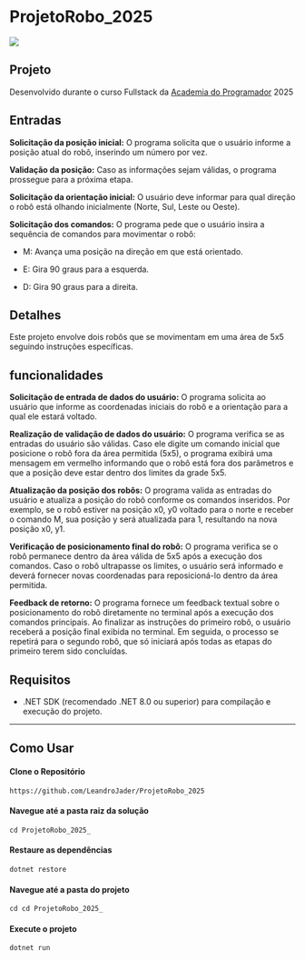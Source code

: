 # ProjetoRobo_2025

![]( https://imgur.com/rozsGBp.gif )
## Projeto

Desenvolvido durante o curso Fullstack da [Academia do Programador](https://www.academiadoprogramador.net) 2025

## Entradas 
**Solicitação da posição inicial:** O programa solicita que o usuário informe a posição atual do robô, inserindo um número por vez.

**Validação da posição:** Caso as informações sejam válidas, o programa prossegue para a próxima etapa.

**Solicitação da orientação inicial:** O usuário deve informar para qual direção o robô está olhando inicialmente (Norte, Sul, Leste ou Oeste).

**Solicitação dos comandos:** O programa pede que o usuário insira a sequência de comandos para movimentar o robô:

* M: Avança uma posição na direção em que está orientado.

* E: Gira 90 graus para a esquerda.

* D: Gira 90 graus para a direita.

## Detalhes 

Este projeto envolve dois robôs que se movimentam em uma área de 5x5 
seguindo instruções específicas.



## funcionalidades 

**Solicitação de entrada de dados do usuário:** O programa solicita ao usuário que informe as coordenadas iniciais do robô e a orientação para a qual ele estará voltado.

**Realização de validação de dados do usuário:** O programa verifica se as entradas do usuário são válidas. Caso ele digite um comando inicial que posicione o robô fora da área permitida (5x5), o programa exibirá uma mensagem em vermelho informando que o robô está fora dos parâmetros e que a posição deve estar dentro dos limites da grade 5x5.

**Atualização da posição dos robôs:** O programa valida as entradas do usuário e atualiza a posição do robô conforme os comandos inseridos. Por exemplo, se o robô estiver na posição x0, y0 voltado para o norte e receber o comando M, sua posição y será atualizada para 1, resultando na nova posição x0, y1.

**Verificação de posicionamento final do robô:** O programa verifica se o robô permanece dentro da área válida de 5x5 após a execução dos comandos. Caso o robô ultrapasse os limites, o usuário será informado e deverá fornecer novas coordenadas para reposicioná-lo dentro da área permitida.

**Feedback de retorno:** O programa fornece um feedback textual sobre o posicionamento do robô diretamente no terminal após a execução dos comandos principais. Ao finalizar as instruções do primeiro robô, o usuário receberá a posição final exibida no terminal. Em seguida, o processo se repetirá para o segundo robô, que só iniciará após todas as etapas do primeiro terem sido concluídas.

## Requisitos

- .NET SDK (recomendado .NET 8.0 ou superior) para compilação e execução do projeto.
---
## Como Usar

#### Clone o Repositório
```
https://github.com/LeandroJader/ProjetoRobo_2025
```

#### Navegue até a pasta raiz da solução
```
cd ProjetoRobo_2025_
```

#### Restaure as dependências
```
dotnet restore
```

#### Navegue até a pasta do projeto
```
cd cd ProjetoRobo_2025_
```

#### Execute o projeto
```
dotnet run
```

